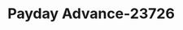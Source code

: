 ---
f_zip-code: 72764
f_state-code: AR
title: Payday Advance-23726
f_phone: 479-872-1286
f_city-only: Springdale
f_address: 806 S Thompson Street Ste B Springdale
f_location-unique-id: '23726'
slug: payday-advance-23726
updated-on: '2024-05-30T13:46:58.046Z'
created-on: '2024-05-30T13:36:59.803Z'
published-on: '2024-05-30T13:54:32.469Z'
f_city-state: cms/city/springdale-ar.md
f_company: cms/company/payday-advance.md
f_state: cms/state/arkansas.md
layout: '[payday-loan].html'
tags: payday-loan
---